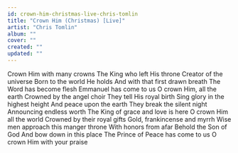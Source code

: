 ```yaml
---
id: crown-him-christmas-live-chris-tomlin
title: "Crown Him (Christmas) [Live]"
artist: "Chris Tomlin"
album: ""
cover: ""
created: ""
updated: ""
---
```


Crown Him with many crowns
The King who left His throne
Creator of the universe
Born to the world He holds
And with that first drawn breath
The Word has become flesh
Emmanuel has come to us
O crown Him, all the earth
Crowned by the angel choir
They tell His royal birth
Sing glory in the highest height
And peace upon the earth
They break the silent night
Announcing endless worth
The King of grace and love is here
O crown Him all the world
Crowned by their royal gifts
Gold, frankincense and myrrh
Wise men approach this manger throne
With honors from afar
Behold the Son of God
And bow down in this place
The Prince of Peace has come to us
O crown Him with your praise